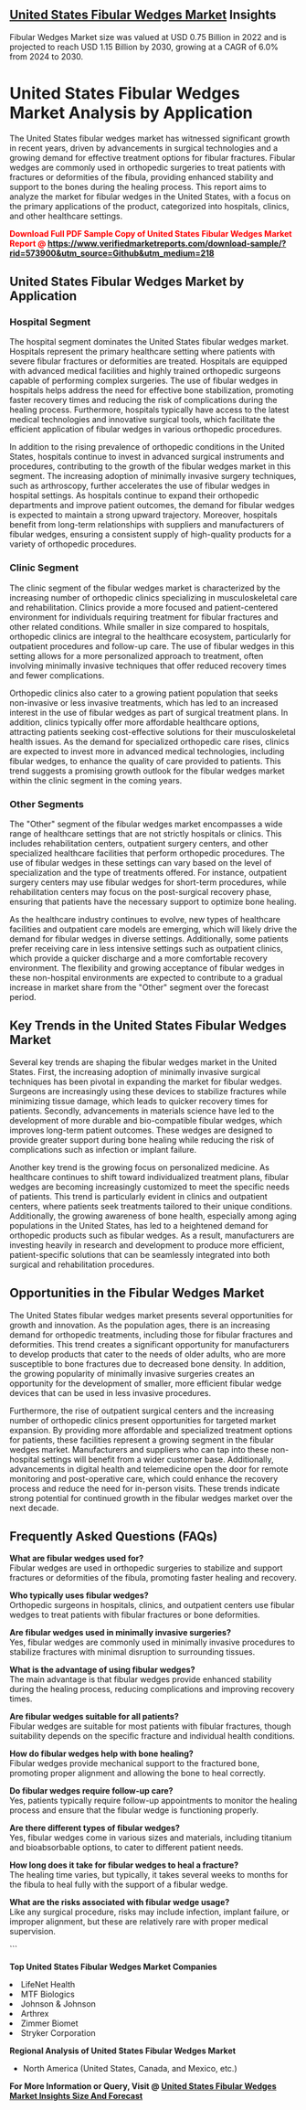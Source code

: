 <h2><a href="https://www.verifiedmarketreports.com/download-sample/?rid=573900&amp;utm_source=Github&amp;utm_medium=218" target="_blank">United States Fibular Wedges Market</a> Insights</h2><p>Fibular Wedges Market size was valued at USD 0.75 Billion in 2022 and is projected to reach USD 1.15 Billion by 2030, growing at a CAGR of 6.0% from 2024 to 2030.</p><p> <h1>United States Fibular Wedges Market Analysis by Application</h1> <p>The United States fibular wedges market has witnessed significant growth in recent years, driven by advancements in surgical technologies and a growing demand for effective treatment options for fibular fractures. Fibular wedges are commonly used in orthopedic surgeries to treat patients with fractures or deformities of the fibula, providing enhanced stability and support to the bones during the healing process. This report aims to analyze the market for fibular wedges in the United States, with a focus on the primary applications of the product, categorized into hospitals, clinics, and other healthcare settings.</p> <p><strong><p><span class=""><span style="color: #ff0000;"><strong>Download Full PDF Sample Copy of United States Fibular Wedges Market Report</strong> @ </span><a href="https://www.verifiedmarketreports.com/download-sample/?rid=573900&amp;utm_source=Github&amp;utm_medium=218" target="_blank">https://www.verifiedmarketreports.com/download-sample/?rid=573900&amp;utm_source=Github&amp;utm_medium=218</a></span></p></strong></p> <h2>United States Fibular Wedges Market by Application</h2> <h3>Hospital Segment</h3> <p>The hospital segment dominates the United States fibular wedges market. Hospitals represent the primary healthcare setting where patients with severe fibular fractures or deformities are treated. Hospitals are equipped with advanced medical facilities and highly trained orthopedic surgeons capable of performing complex surgeries. The use of fibular wedges in hospitals helps address the need for effective bone stabilization, promoting faster recovery times and reducing the risk of complications during the healing process. Furthermore, hospitals typically have access to the latest medical technologies and innovative surgical tools, which facilitate the efficient application of fibular wedges in various orthopedic procedures.</p> <p>In addition to the rising prevalence of orthopedic conditions in the United States, hospitals continue to invest in advanced surgical instruments and procedures, contributing to the growth of the fibular wedges market in this segment. The increasing adoption of minimally invasive surgery techniques, such as arthroscopy, further accelerates the use of fibular wedges in hospital settings. As hospitals continue to expand their orthopedic departments and improve patient outcomes, the demand for fibular wedges is expected to maintain a strong upward trajectory. Moreover, hospitals benefit from long-term relationships with suppliers and manufacturers of fibular wedges, ensuring a consistent supply of high-quality products for a variety of orthopedic procedures.</p> <h3>Clinic Segment</h3> <p>The clinic segment of the fibular wedges market is characterized by the increasing number of orthopedic clinics specializing in musculoskeletal care and rehabilitation. Clinics provide a more focused and patient-centered environment for individuals requiring treatment for fibular fractures and other related conditions. While smaller in size compared to hospitals, orthopedic clinics are integral to the healthcare ecosystem, particularly for outpatient procedures and follow-up care. The use of fibular wedges in this setting allows for a more personalized approach to treatment, often involving minimally invasive techniques that offer reduced recovery times and fewer complications.</p> <p>Orthopedic clinics also cater to a growing patient population that seeks non-invasive or less invasive treatments, which has led to an increased interest in the use of fibular wedges as part of surgical treatment plans. In addition, clinics typically offer more affordable healthcare options, attracting patients seeking cost-effective solutions for their musculoskeletal health issues. As the demand for specialized orthopedic care rises, clinics are expected to invest more in advanced medical technologies, including fibular wedges, to enhance the quality of care provided to patients. This trend suggests a promising growth outlook for the fibular wedges market within the clinic segment in the coming years.</p> <h3>Other Segments</h3> <p>The "Other" segment of the fibular wedges market encompasses a wide range of healthcare settings that are not strictly hospitals or clinics. This includes rehabilitation centers, outpatient surgery centers, and other specialized healthcare facilities that perform orthopedic procedures. The use of fibular wedges in these settings can vary based on the level of specialization and the type of treatments offered. For instance, outpatient surgery centers may use fibular wedges for short-term procedures, while rehabilitation centers may focus on the post-surgical recovery phase, ensuring that patients have the necessary support to optimize bone healing.</p> <p>As the healthcare industry continues to evolve, new types of healthcare facilities and outpatient care models are emerging, which will likely drive the demand for fibular wedges in diverse settings. Additionally, some patients prefer receiving care in less intensive settings such as outpatient clinics, which provide a quicker discharge and a more comfortable recovery environment. The flexibility and growing acceptance of fibular wedges in these non-hospital environments are expected to contribute to a gradual increase in market share from the "Other" segment over the forecast period.</p> <h2>Key Trends in the United States Fibular Wedges Market</h2> <p>Several key trends are shaping the fibular wedges market in the United States. First, the increasing adoption of minimally invasive surgical techniques has been pivotal in expanding the market for fibular wedges. Surgeons are increasingly using these devices to stabilize fractures while minimizing tissue damage, which leads to quicker recovery times for patients. Secondly, advancements in materials science have led to the development of more durable and bio-compatible fibular wedges, which improves long-term patient outcomes. These wedges are designed to provide greater support during bone healing while reducing the risk of complications such as infection or implant failure.</p> <p>Another key trend is the growing focus on personalized medicine. As healthcare continues to shift toward individualized treatment plans, fibular wedges are becoming increasingly customized to meet the specific needs of patients. This trend is particularly evident in clinics and outpatient centers, where patients seek treatments tailored to their unique conditions. Additionally, the growing awareness of bone health, especially among aging populations in the United States, has led to a heightened demand for orthopedic products such as fibular wedges. As a result, manufacturers are investing heavily in research and development to produce more efficient, patient-specific solutions that can be seamlessly integrated into both surgical and rehabilitation procedures.</p> <h2>Opportunities in the Fibular Wedges Market</h2> <p>The United States fibular wedges market presents several opportunities for growth and innovation. As the population ages, there is an increasing demand for orthopedic treatments, including those for fibular fractures and deformities. This trend creates a significant opportunity for manufacturers to develop products that cater to the needs of older adults, who are more susceptible to bone fractures due to decreased bone density. In addition, the growing popularity of minimally invasive surgeries creates an opportunity for the development of smaller, more efficient fibular wedge devices that can be used in less invasive procedures.</p> <p>Furthermore, the rise of outpatient surgical centers and the increasing number of orthopedic clinics present opportunities for targeted market expansion. By providing more affordable and specialized treatment options for patients, these facilities represent a growing segment in the fibular wedges market. Manufacturers and suppliers who can tap into these non-hospital settings will benefit from a wider customer base. Additionally, advancements in digital health and telemedicine open the door for remote monitoring and post-operative care, which could enhance the recovery process and reduce the need for in-person visits. These trends indicate strong potential for continued growth in the fibular wedges market over the next decade.</p> <h2>Frequently Asked Questions (FAQs)</h2> <p><strong>What are fibular wedges used for?</strong><br>Fibular wedges are used in orthopedic surgeries to stabilize and support fractures or deformities of the fibula, promoting faster healing and recovery.</p> <p><strong>Who typically uses fibular wedges?</strong><br>Orthopedic surgeons in hospitals, clinics, and outpatient centers use fibular wedges to treat patients with fibular fractures or bone deformities.</p> <p><strong>Are fibular wedges used in minimally invasive surgeries?</strong><br>Yes, fibular wedges are commonly used in minimally invasive procedures to stabilize fractures with minimal disruption to surrounding tissues.</p> <p><strong>What is the advantage of using fibular wedges?</strong><br>The main advantage is that fibular wedges provide enhanced stability during the healing process, reducing complications and improving recovery times.</p> <p><strong>Are fibular wedges suitable for all patients?</strong><br>Fibular wedges are suitable for most patients with fibular fractures, though suitability depends on the specific fracture and individual health conditions.</p> <p><strong>How do fibular wedges help with bone healing?</strong><br>Fibular wedges provide mechanical support to the fractured bone, promoting proper alignment and allowing the bone to heal correctly.</p> <p><strong>Do fibular wedges require follow-up care?</strong><br>Yes, patients typically require follow-up appointments to monitor the healing process and ensure that the fibular wedge is functioning properly.</p> <p><strong>Are there different types of fibular wedges?</strong><br>Yes, fibular wedges come in various sizes and materials, including titanium and bioabsorbable options, to cater to different patient needs.</p> <p><strong>How long does it take for fibular wedges to heal a fracture?</strong><br>The healing time varies, but typically, it takes several weeks to months for the fibula to heal fully with the support of a fibular wedge.</p> <p><strong>What are the risks associated with fibular wedge usage?</strong><br>Like any surgical procedure, risks may include infection, implant failure, or improper alignment, but these are relatively rare with proper medical supervision.</p> ```</p><p><strong>Top United States Fibular Wedges Market Companies</strong></p><div data-test-id=""><p><li>LifeNet Health</li><li> MTF Biologics</li><li> Johnson & Johnson</li><li> Arthrex</li><li> Zimmer Biomet</li><li> Stryker Corporation</li></p><div><strong>Regional Analysis of&nbsp;United States Fibular Wedges Market</strong></div><ul><li dir="ltr"><p dir="ltr">North America&nbsp;(United States, Canada, and Mexico, etc.)</p></li></ul><p><strong>For More Information or Query, Visit @&nbsp;</strong><strong><a href="https://www.verifiedmarketreports.com/product/fibular-wedges-market/?utm_source=Github&amp;utm_medium=218" target="_blank">United States Fibular Wedges Market Insights Size And Forecast</a></strong></p></div>
